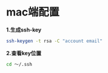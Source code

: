 # mac端配置

**1.生成ssh-key**

```bash
ssh-keygen -t rsa -C "account email"
```

**2.查看key位置**

```bash
cd ～/.ssh
```




